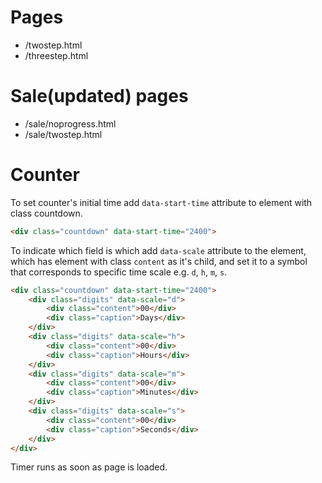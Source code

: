 # Pages
- /twostep.html
- /threestep.html
# Sale(updated) pages
- /sale/noprogress.html
- /sale/twostep.html

# Counter
To set counter's initial time add `data-start-time` attribute to element with class countdown.

```html
<div class="countdown" data-start-time="2400">
```
To indicate which field is which add `data-scale` attribute to the element, which has element with class `content` as it's child, and set it to a symbol that corresponds to specific time scale e.g. `d`, `h`, `m`, `s`.
```html
<div class="countdown" data-start-time="2400">
    <div class="digits" data-scale="d">
        <div class="content">00</div>
        <div class="caption">Days</div>
    </div>
    <div class="digits" data-scale="h">
        <div class="content">00</div>
        <div class="caption">Hours</div>
    </div>
    <div class="digits" data-scale="m">
        <div class="content">00</div>
        <div class="caption">Minutes</div>
    </div>
    <div class="digits" data-scale="s">
        <div class="content">00</div>
        <div class="caption">Seconds</div>
    </div>
</div>
```
Timer runs as soon as page is loaded.